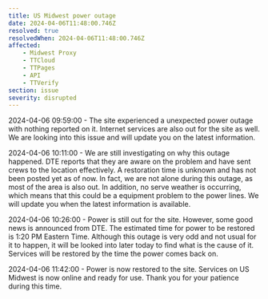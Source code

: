 ```yaml
---
title: US Midwest power outage
date: 2024-04-06T11:48:00.746Z
resolved: true
resolvedWhen: 2024-04-06T11:48:00.746Z
affected:
    - Midwest Proxy
    - TTCloud
    - TTPages
    - API
    - TTVerify
section: issue
severity: disrupted
---
```


2024-04-06 09:59:00 - The site experienced a unexpected power outage with nothing reported on it. Internet services are also out for the site as well. We are looking into this issue and will update you on the latest information.

2024-04-06 10:11:00 - We are still investigating on why this outage happened. DTE reports that they are aware on the problem and have sent crews to the location effectively. A restoration time is unknown and has not been posted yet as of now. In fact, we are not alone during this outage, as most of the area is also out. In addition, no serve weather is occurring, which means that this could be a equipment problem to the power lines. We will update you when the latest information is available.

2024-04-06 10:26:00 - Power is still out for the site. However, some good news is announced from DTE. The estimated time for power to be restored is 1:20 PM Eastern Time. Although this outage is very odd and not usual for it to happen, it will be looked into later today to find what is the cause of it. Services will be restored by the time the power comes back on.

2024-04-06 11:42:00 - Power is now restored to the site. Services on US Midwest is now online and ready for use. Thank you for your patience during this time. 
